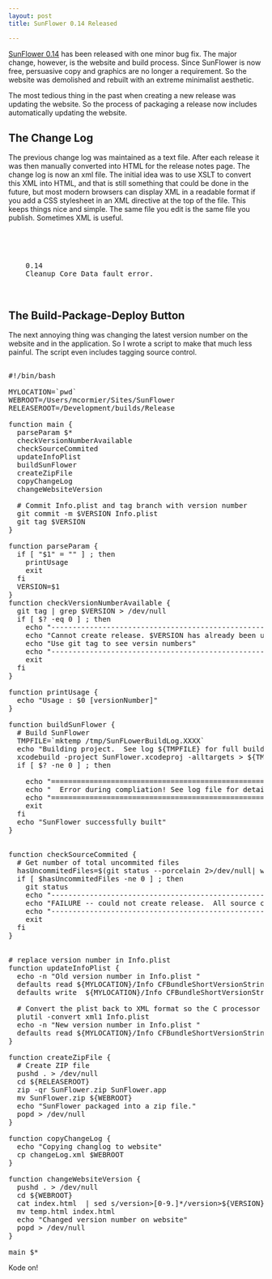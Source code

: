 ```yaml
--- 
layout: post
title: SunFlower 0.14 Released

---
```

<a href="http://sunflower.preenandprune.com/">SunFlower 0.14</a> has been released with one minor bug fix.  The major change, however, is the website and build process.  Since SunFlower is now free, persuasive copy and graphics are no longer a requirement. So the website was demolished and rebuilt with an extreme minimalist aesthetic.

The most tedious thing in the past when creating a new release was updating the website.  So the process of packaging a release now includes automatically updating the website.

<h2>The Change Log</h2>

The previous change log was maintained as a text file.  After each release it was then manually converted into HTML for the release notes page.  The change log is now an xml file.  The initial idea was to use XSLT to convert this XML into HTML, and that is still something that could be done in the future, but most modern browsers can display XML in a readable format if you add a CSS stylesheet in an XML directive at the top of the file.  This keeps things nice and simple.  The same file you edit is the same file you publish.  Sometimes XML is useful.

<pre lang="xml">
<?xml version="1.0"?>
<?xml-stylesheet href="style/changeLog.css" type="text/css"?>
<changeLog>
 <release>
    <version>0.14</version>
    <fix>Cleanup Core Data fault error.</fix>
 </release>
</changeLog>
</pre>

<h2>The Build-Package-Deploy Button</h2>

The next annoying thing was changing the latest version number on the website and in the application. So I wrote a script to make that much less painful. The script even includes tagging source control.


<pre lang="bash">

#!/bin/bash

MYLOCATION=`pwd`
WEBROOT=/Users/mcormier/Sites/SunFlower
RELEASEROOT=/Development/builds/Release

function main {
  parseParam $*
  checkVersionNumberAvailable 
  checkSourceCommited 
  updateInfoPlist
  buildSunFlower
  createZipFile
  copyChangeLog 
  changeWebsiteVersion 

  # Commit Info.plist and tag branch with version number
  git commit -m $VERSION Info.plist 
  git tag $VERSION
}

function parseParam {
  if [ "$1" = "" ] ; then 
    printUsage
    exit
  fi
  VERSION=$1
}
function checkVersionNumberAvailable {
  git tag | grep $VERSION > /dev/null
  if [ $? -eq 0 ] ; then
    echo "------------------------------------------------------"
    echo "Cannot create release. $VERSION has already been used."
    echo "Use git tag to see versin numbers"
    echo "------------------------------------------------------"
    exit
  fi
}

function printUsage {
  echo "Usage : $0 [versionNumber]"
}

function buildSunFlower {
  # Build SunFlower
  TMPFILE=`mktemp /tmp/SunFLowerBuildLog.XXXX`
  echo "Building project.  See log ${TMPFILE} for full build log."
  xcodebuild -project SunFlower.xcodeproj -alltargets > ${TMPFILE}
  if [ $? -ne 0 ] ; then

    echo "===================================================="
    echo "  Error during compliation! See log file for details"
    echo "===================================================="
    exit
  fi
  echo "SunFlower successfully built"
}


function checkSourceCommited {
  # Get number of total uncommited files
  hasUncommitedFiles=$(git status --porcelain 2>/dev/null| wc -l)
  if [ $hasUncommitedFiles -ne 0 ] ; then
    git status
    echo "------------------------------------------------------------------------"
    echo "FAILURE -- could not create release.  All source code is not checked in."
    echo "------------------------------------------------------------------------"
    exit
  fi
}


# replace version number in Info.plist
function updateInfoPlist {
  echo -n "Old version number in Info.plist "
  defaults read ${MYLOCATION}/Info CFBundleShortVersionString
  defaults write  ${MYLOCATION}/Info CFBundleShortVersionString ${VERSION}

  # Convert the plist back to XML format so the C processor can handle it
  plutil -convert xml1 Info.plist
  echo -n "New version number in Info.plist "
  defaults read ${MYLOCATION}/Info CFBundleShortVersionString
}

function createZipFile {
  # Create ZIP file
  pushd . > /dev/null
  cd ${RELEASEROOT}
  zip -qr SunFlower.zip SunFlower.app
  mv SunFlower.zip ${WEBROOT}
  echo "SunFlower packaged into a zip file."
  popd > /dev/null
}

function copyChangeLog {
  echo "Copying changlog to website" 
  cp changeLog.xml $WEBROOT
}

function changeWebsiteVersion {
  pushd . > /dev/null
  cd ${WEBROOT} 
  cat index.html  | sed s/version>[0-9.]*/version>${VERSION}/ > temp.html
  mv temp.html index.html
  echo "Changed version number on website"
  popd > /dev/null
}

main $*
</pre>

Kode on!
